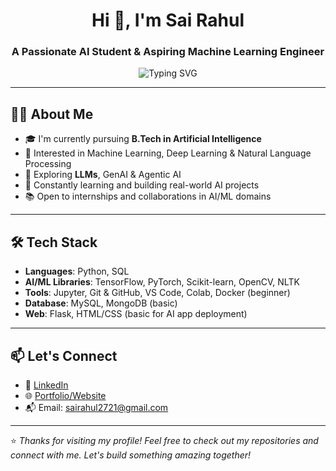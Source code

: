<h1 align="center">Hi 👋, I'm Sai Rahul</h1>
<h3 align="center">A Passionate AI Student & Aspiring Machine Learning Engineer</h3>

<p align="center">
  <img src="https://readme-typing-svg.demolab.com?font=Fira+Code&weight=500&size=20&pause=1000&center=true&vCenter=true&width=435&lines=B.Tech+Student+in+AI;Machine+Learning+Enthusiast;Building+Cool+AI+Projects+%F0%9F%A4%96;Open+Source+Contributor+%F0%9F%92%AA" alt="Typing SVG" />
</p>

---

## 👨‍💻 About Me

- 🎓 I'm currently pursuing **B.Tech in Artificial Intelligence**
- 🤖 Interested in Machine Learning, Deep Learning & Natural Language Processing
- 🧠 Exploring **LLMs**, GenAI & Agentic AI
- 🌱 Constantly learning and building real-world AI projects
- 📚 Open to internships and collaborations in AI/ML domains

---

## 🛠️ Tech Stack

- **Languages**: Python, SQL
- **AI/ML Libraries**: TensorFlow, PyTorch, Scikit-learn, OpenCV, NLTK
- **Tools**: Jupyter, Git & GitHub, VS Code, Colab, Docker (beginner)
- **Database**: MySQL, MongoDB (basic)
- **Web**: Flask, HTML/CSS (basic for AI app deployment)

---


## 📫 Let's Connect

- 🔗 [LinkedIn](https://www.linkedin.com/in/meda-sai-rahul/)  
- 🌐 [Portfolio/Website](https://yourwebsite.com)  
- 📬 Email: sairahul2721@gmail.com

---

⭐ *Thanks for visiting my profile! Feel free to check out my repositories and connect with me. Let's build something amazing together!*
